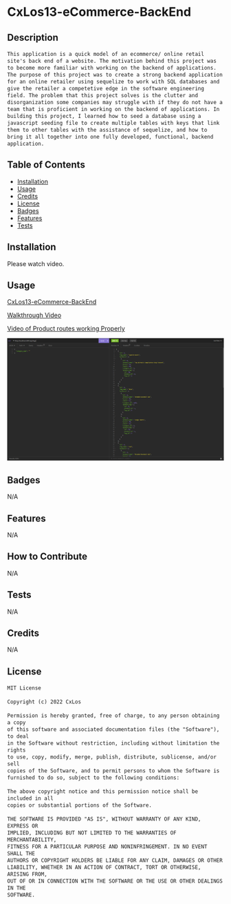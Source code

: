 #  CxLos13-eCommerce-BackEnd

## Description
```
This application is a quick model of an ecommerce/ online retail site's back end of a website. The motivation behind this project was to become more familiar with working on the backend of applications. The purpose of this project was to create a strong backend application for an online retailer using sequelize to work with SQL databases and give the retailer a competetive edge in the software engineering field. The problem that this project solves is the clutter and disorganization some companies may struggle with if they do not have a team that is proficient in working on the backend of applications. In building this project, I learned how to seed a database using a javascript seeding file to create multiple tables with keys that link them to other tables with the assistance of sequelize, and how to bring it all together into one fully developed, functional, backend application. 
```

## Table of Contents 
	
- [Installation](#installation)
- [Usage](#usage)
- [Credits](#credits)
- [License](#license)
- [Badges](#badges)
- [Features](#features)
- [Tests](#tests)


## Installation

Please watch video.

## Usage

[CxLos13-eCommerce-BackEnd](https://github.com/CxLos/CxLos13-eCommerce-BackEnd)

[Walkthrough Video](https://drive.google.com/file/d/16Dgb2sXWiojJ8l-x0zxhJJlp4vhkFj1B/view)

[Video of Product routes working Properly](https://drive.google.com/file/d/1icsvxpvzvr8QCgn05yEkmBUuRGlKvMV2/view)

![Preview](./assets/images/Screenshot-215913.png)

## Badges

N/A

## Features

N/A

## How to Contribute

N/A

## Tests

N/A

## Credits

N/A

## License
```
MIT License

Copyright (c) 2022 CxLos

Permission is hereby granted, free of charge, to any person obtaining a copy
of this software and associated documentation files (the "Software"), to deal
in the Software without restriction, including without limitation the rights
to use, copy, modify, merge, publish, distribute, sublicense, and/or sell
copies of the Software, and to permit persons to whom the Software is
furnished to do so, subject to the following conditions:

The above copyright notice and this permission notice shall be included in all
copies or substantial portions of the Software.

THE SOFTWARE IS PROVIDED "AS IS", WITHOUT WARRANTY OF ANY KIND, EXPRESS OR
IMPLIED, INCLUDING BUT NOT LIMITED TO THE WARRANTIES OF MERCHANTABILITY,
FITNESS FOR A PARTICULAR PURPOSE AND NONINFRINGEMENT. IN NO EVENT SHALL THE
AUTHORS OR COPYRIGHT HOLDERS BE LIABLE FOR ANY CLAIM, DAMAGES OR OTHER
LIABILITY, WHETHER IN AN ACTION OF CONTRACT, TORT OR OTHERWISE, ARISING FROM,
OUT OF OR IN CONNECTION WITH THE SOFTWARE OR THE USE OR OTHER DEALINGS IN THE
SOFTWARE.
```